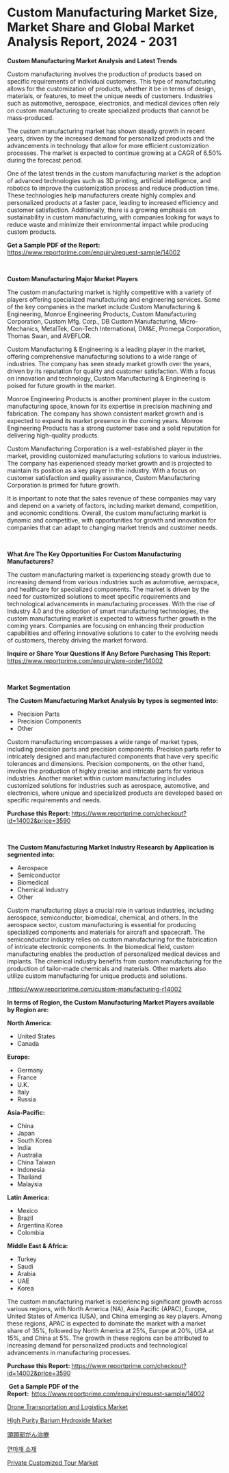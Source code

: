 <p><h1>Custom Manufacturing Market Size, Market Share and Global Market Analysis Report, 2024 - 2031</h1></p><p><strong>Custom Manufacturing Market Analysis and Latest Trends</strong></p>
<p><p>Custom manufacturing involves the production of products based on specific requirements of individual customers. This type of manufacturing allows for the customization of products, whether it be in terms of design, materials, or features, to meet the unique needs of customers. Industries such as automotive, aerospace, electronics, and medical devices often rely on custom manufacturing to create specialized products that cannot be mass-produced.</p><p>The custom manufacturing market has shown steady growth in recent years, driven by the increased demand for personalized products and the advancements in technology that allow for more efficient customization processes. The market is expected to continue growing at a CAGR of 6.50% during the forecast period.</p><p>One of the latest trends in the custom manufacturing market is the adoption of advanced technologies such as 3D printing, artificial intelligence, and robotics to improve the customization process and reduce production time. These technologies help manufacturers create highly complex and personalized products at a faster pace, leading to increased efficiency and customer satisfaction. Additionally, there is a growing emphasis on sustainability in custom manufacturing, with companies looking for ways to reduce waste and minimize their environmental impact while producing custom products.</p></p>
<p><strong>Get a Sample PDF of the Report:&nbsp;</strong> <a href="https://www.reportprime.com/enquiry/request-sample/14002">https://www.reportprime.com/enquiry/request-sample/14002</a></p>
<p>&nbsp;</p>
<p><strong>Custom Manufacturing Major Market Players</strong></p>
<p><p>The custom manufacturing market is highly competitive with a variety of players offering specialized manufacturing and engineering services. Some of the key companies in the market include Custom Manufacturing & Engineering, Monroe Engineering Products, Custom Manufacturing Corporation, Custom Mfg. Corp., DB Custom Manufacturing, Micro-Mechanics, MetalTek, Con-Tech International, DM&E, Promega Corporation, Thomas Swan, and AVEFLOR.</p><p>Custom Manufacturing & Engineering is a leading player in the market, offering comprehensive manufacturing solutions to a wide range of industries. The company has seen steady market growth over the years, driven by its reputation for quality and customer satisfaction. With a focus on innovation and technology, Custom Manufacturing & Engineering is poised for future growth in the market.</p><p>Monroe Engineering Products is another prominent player in the custom manufacturing space, known for its expertise in precision machining and fabrication. The company has shown consistent market growth and is expected to expand its market presence in the coming years. Monroe Engineering Products has a strong customer base and a solid reputation for delivering high-quality products.</p><p>Custom Manufacturing Corporation is a well-established player in the market, providing customized manufacturing solutions to various industries. The company has experienced steady market growth and is projected to maintain its position as a key player in the industry. With a focus on customer satisfaction and quality assurance, Custom Manufacturing Corporation is primed for future growth.</p><p>It is important to note that the sales revenue of these companies may vary and depend on a variety of factors, including market demand, competition, and economic conditions. Overall, the custom manufacturing market is dynamic and competitive, with opportunities for growth and innovation for companies that can adapt to changing market trends and customer needs.</p></p>
<p>&nbsp;</p>
<p><strong>What Are The Key Opportunities For Custom Manufacturing Manufacturers?</strong></p>
<p><p>The custom manufacturing market is experiencing steady growth due to increasing demand from various industries such as automotive, aerospace, and healthcare for specialized components. The market is driven by the need for customized solutions to meet specific requirements and technological advancements in manufacturing processes. With the rise of Industry 4.0 and the adoption of smart manufacturing technologies, the custom manufacturing market is expected to witness further growth in the coming years. Companies are focusing on enhancing their production capabilities and offering innovative solutions to cater to the evolving needs of customers, thereby driving the market forward.</p></p>
<p><strong>Inquire or Share Your Questions If Any Before Purchasing This Report:</strong> <a href="https://www.reportprime.com/enquiry/pre-order/14002">https://www.reportprime.com/enquiry/pre-order/14002</a></p>
<p>&nbsp;</p>
<p><strong>Market Segmentation</strong></p>
<p><strong>The Custom Manufacturing Market Analysis by types is segmented into:</strong></p>
<p><ul><li>Precision Parts</li><li>Precision Components</li><li>Other</li></ul></p>
<p><p>Custom manufacturing encompasses a wide range of market types, including precision parts and precision components. Precision parts refer to intricately designed and manufactured components that have very specific tolerances and dimensions. Precision components, on the other hand, involve the production of highly precise and intricate parts for various industries. Another market within custom manufacturing includes customized solutions for industries such as aerospace, automotive, and electronics, where unique and specialized products are developed based on specific requirements and needs.</p></p>
<p><strong>Purchase this Report:&nbsp;</strong><a href="https://www.reportprime.com/checkout?id=14002&price=3590">https://www.reportprime.com/checkout?id=14002&price=3590</a></p>
<p>&nbsp;</p>
<p><strong>The Custom Manufacturing Market Industry Research by Application is segmented into:</strong></p>
<p><ul><li>Aerospace</li><li>Semiconductor</li><li>Biomedical</li><li>Chemical Industry</li><li>Other</li></ul></p>
<p><p>Custom manufacturing plays a crucial role in various industries, including aerospace, semiconductor, biomedical, chemical, and others. In the aerospace sector, custom manufacturing is essential for producing specialized components and materials for aircraft and spacecraft. The semiconductor industry relies on custom manufacturing for the fabrication of intricate electronic components. In the biomedical field, custom manufacturing enables the production of personalized medical devices and implants. The chemical industry benefits from custom manufacturing for the production of tailor-made chemicals and materials. Other markets also utilize custom manufacturing for unique products and solutions.</p></p>
<p><a href="https://www.reportprime.com/custom-manufacturing-r14002">&nbsp;https://www.reportprime.com/custom-manufacturing-r14002</a></p>
<p><strong>In terms of Region, the Custom Manufacturing Market Players available by Region are:</strong></p>
<p>
    <p> <strong> North America: </strong>
        <ul>
            <li>United States</li>
            <li>Canada</li>
        </ul>
        </p> 
    <p> <strong> Europe: </strong>
        <ul>
            <li>Germany</li>
            <li>France</li>
            <li>U.K.</li>
            <li>Italy</li>
            <li>Russia</li>
        </ul>
        </p> 
    <p> <strong> Asia-Pacific: </strong>
        <ul>
            <li>China</li>
            <li>Japan</li>
            <li>South Korea</li>
            <li>India</li>
            <li>Australia</li>
            <li>China Taiwan</li>
            <li>Indonesia</li>
            <li>Thailand</li>
            <li>Malaysia</li>
        </ul>
        </p> 
    <p> <strong> Latin America: </strong>
        <ul>
            <li>Mexico</li>
            <li>Brazil</li>
            <li>Argentina Korea</li>
            <li>Colombia</li>
        </ul>
        </p> 
    <p> <strong> Middle East & Africa: </strong>
        <ul>
            <li>Turkey</li>
            <li>Saudi</li>
            <li>Arabia</li>
            <li>UAE</li>
            <li>Korea</li>
        </ul>
    </p>
    </p>
<p><p>The custom manufacturing market is experiencing significant growth across various regions, with North America (NA), Asia Pacific (APAC), Europe, United States of America (USA), and China emerging as key players. Among these regions, APAC is expected to dominate the market with a market share of 35%, followed by North America at 25%, Europe at 20%, USA at 15%, and China at 5%. The growth in these regions can be attributed to increasing demand for personalized products and technological advancements in manufacturing processes.</p></p>
<p><strong>Purchase this Report: </strong><a href="https://www.reportprime.com/checkout?id=14002&price=3590">https://www.reportprime.com/checkout?id=14002&price=3590</a></p>
<p>&nbsp;<strong>Get a Sample PDF of the Report:&nbsp;&nbsp;</strong><a href="https://www.reportprime.com/enquiry/request-sample/14002">https://www.reportprime.com/enquiry/request-sample/14002</a></p>
<p><strong></strong></p>
<p><p><a href="https://github.com/julyju69/Market-Research-Report-List-4/blob/main/drone-transportation-and-logistics-market.md">Drone Transportation and Logistics Market</a></p><p><a href="https://medium.com/@amandaexton567/high-purity-barium-hydroxide-market-a-global-and-regional-analysis-focus-on-end-user-product-d7d309fb0a0b">High Purity Barium Hydroxide Market</a></p><p><a href="https://medium.com/@jarredmertz53/%E6%AC%A1%E3%81%AE%E6%96%87%E7%AB%A0%E3%82%92%E6%97%A5%E6%9C%AC%E8%AA%9E%E3%81%AB%E7%BF%BB%E8%A8%B3%E3%81%97%E3%81%BE%E3%81%99-133%E3%83%9A%E3%83%BC%E3%82%B8%E3%81%AB%E3%82%8F%E3%81%9F%E3%81%A3%E3%81%A6%E5%8F%96%E3%82%8A%E4%B8%8A%E3%81%92%E3%82%89%E3%82%8C%E3%81%A6%E3%81%84%E3%82%8B-%E3%82%B0%E3%83%AD%E3%83%BC%E3%83%90%E3%83%AB%E3%83%98%E3%83%83%E3%83%89%E3%82%A2%E3%83%B3%E3%83%89%E3%83%8D%E3%83%83%E3%82%AF%E3%81%8C%E3%82%93%E6%B2%BB%E7%99%82%E8%96%AC%E5%B8%82%E5%A0%B4%E3%81%AE%E3%83%88%E3%83%AC%E3%83%B3%E3%83%89-2024%E5%B9%B4-2031%E5%B9%B4-%E3%81%AB%E9%96%A2%E3%81%99%E3%82%8B%E6%88%A6%E7%95%A5%E7%9A%84%E6%B4%9E%E5%AF%9F-c607fd01a925">頭頸部がん治療</a></p><p><a href="https://medium.com/@jonatanjast1928/%EA%B8%80%EB%A1%9C%EB%B2%8C-%EC%97%B0%EB%A7%88%EC%9E%AC%EB%A3%8C-%EC%8B%9C%EC%9E%A5-%EA%B7%9C%EB%AA%A8%EB%8A%94-%EC%82%B0%EC%97%85-%EC%98%88%EC%B8%A1%EC%97%90-%EB%94%B0%EB%A5%B4%EB%A9%B4-2024%EB%85%84%EB%B6%80%ED%84%B0-2031%EB%85%84%EA%B9%8C%EC%A7%80-%EC%95%BD-14-4-%EC%9D%98-%EC%97%B0%ED%8F%89%EA%B7%A0-%EC%84%B1%EC%9E%A5%EB%A5%A0-cagr-%EC%9D%84-%EA%B2%BD%ED%97%98%ED%95%A0-%EA%B2%83%EC%9C%BC%EB%A1%9C-%EC%98%88%EC%83%81%EB%90%A9%EB%8B%88%EB%8B%A4-b50289070995">연마재 소재</a></p><p><a href="https://medium.com/@bradleyills65767/private-customized-tour-industry-analysis-report-its-market-size-share-trends-by-application-2334f4640f19">Private Customized Tour Market</a></p></p>